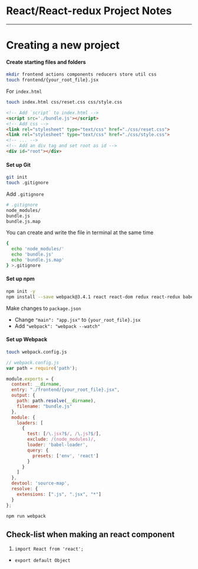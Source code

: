 # React/React-redux Project Notes

___

# Creating a new project

#### Create starting files and folders
  ```bash
  mkdir frontend actions components reducers store util css
  touch frontend/{your_root_file}.jsx
  ```
  For `index.html`
  ```bash
  touch index.html css/reset.css css/style.css
  ```
  ```html
  <!-- Add `script` to index.html -->
  <script src='./bundle.js'></script>
  <!-- Add css -->
  <link rel="stylesheet" type="text/css" href="./css/reset.css">
  <link rel="stylesheet" type="text/css" href="./css/style.css">
  <!-- ... -->
  <!-- Add an div tag and set root as id -->
  <div id="root"></div>
  ```

#### Set up Git
  ```bash
  git init
  touch .gitignore
  ```
  Add `.gitignore`
  ```bash
  # .gitignore
  node_modules/
  bundle.js
  bundle.js.map
  ```
  You can create and write the file in terminal at the same time
  ```bash
  {
    echo 'node_modules/'
    echo 'bundle.js'
    echo 'bundle.js.map'
  } >.gitignore
  ```
#### Set up npm
```bash
npm init -y
npm install --save webpack@3.4.1 react react-dom redux react-redux babel-core babel-loader babel-preset-react babel-preset-env lodash
```
Make changes to `package.json`
* Change `"main": "app.jsx"` to `{your_root_file}.jsx`
* Add `"webpack": "webpack --watch"`

#### Set up Webpack
  ```bash
  touch webpack.config.js
  ```
  ```js
  // webpack.config.js
  var path = require('path');

  module.exports = {
    context: __dirname,
    entry: "./frontend/{your_root_file}.jsx",
    output: {
      path: path.resolve(__dirname),
      filename: "bundle.js"
    },
    module: {
      loaders: [
        {
          test: [/\.jsx?$/, /\.js?$/],
          exclude: /(node_modules)/,
          loader: 'babel-loader',
          query: {
            presets: ['env', 'react']
          }
        }
      ]
    },
    devtool: 'source-map',
    resolve: {
      extensions: [".js", ".jsx", "*"]
    }
  };
  ```
  ```bash
  npm run webpack
  ```

## Check-list when making an react component

1. `import React from 'react';`
- `export default Object`
